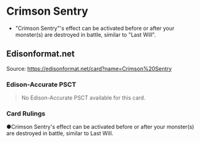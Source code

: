 # Crimson Sentry

*   "Crimson Sentry"'s effect can be activated before or after your monster(s) are destroyed in battle, similar to "Last Will".

## Edisonformat.net

Source: https://edisonformat.net/card?name=Crimson%20Sentry

### Edison-Accurate PSCT

> No Edison-Accurate PSCT available for this card.

### Card Rulings

●Crimson Sentry's effect can be activated before or after your monster(s) are destroyed in battle, similar to Last Will.
            